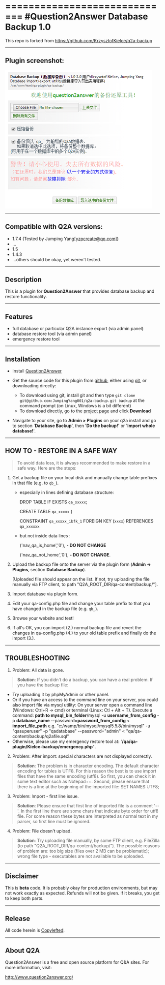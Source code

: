 =============================
#Question2Answer Database Backup 1.0
=============================

This repo is forked from https://github.com/KrzysztofKielce/q2a-backup

-----------------------------
Plugin screenshot:
-----------------------------

![Plugin picture](https://github.com/JumpingYang001/q2a-backup/blob/master/plugin%20screenshot.PNG?raw=true "Plugin Screenshot")

-----------------------------
Compatible with Q2A versions:
-----------------------------
- 1.7.4 (Tested by Jumping Yang[yzpcreate@qq.com])
- ...
- 1.5
- 1.4.3
- ...others should be okay, yet weren't tested.

-----------
Description
-----------
This is a plugin for **Question2Answer** that provides database backup and restore functionality.

--------
Features
--------
- full database or particular Q2A instance export (via admin panel)
- database restore tool (via admin panel)
- emergency restore tool


------------
Installation
------------
- Install [Question2Answer]
- Get the source code for this plugin from [github], either using [git], or downloading directly:

   - To download using git, install git and then type 
     ``git clone git@github.com:JumpingYang001/q2a-backup.git backup``
     at the command prompt (on Linux, Windows is a bit different)
   - To download directly, go to the [project page] and click **Download**

- Navigate to your site, go to **Admin > Plugins** on your q2a install and go to section '**Database Backup**', then '**Do the backup!**' or '**Import whole database!**'.

[Question2Answer]: http://www.question2answer.org/install.php
[git]: http://git-scm.com/
[github]: https://github.com/JumpingYang001/q2a-backup
[project page]: https://github.com/JumpingYang001/q2a-backup

------------------------------
HOW TO - RESTORE IN A SAFE WAY
------------------------------

>  To avoid data loss, it is always recommended to make restore in a safe way. Here are the steps:

1. Get a backup file on your local disk and manually change table prefixes in that file (e.g. to `qb_`).
   - especially in lines defining database structure:

     DROP TABLE IF EXISTS `qa_xxxxx`;

     CREATE TABLE `qa_xxxxx` (

     CONSTRAINT `qa_xxxxx_ibfk_1` FOREIGN KEY (`xxxx`) REFERENCES `qa_xxxxxx`

   - but not inside data lines :

     ('nav_qa_is_home','0'), **- DO NOT CHANGE**

     ('nav_qa_not_home','0'), **- DO NOT CHANGE**.


2. Upload the backup file onto the server via the plugin form (**Admin -> Plugins**, section **Database Backup**).

    [Uploaded file should appear on the list. If not, try uploading the file manually via FTP client, to path "Q2A_ROOT_DIR/qa-content/backup/"].

3. Import database via plugin form.

4. Edit your qa-config.php file and change your table prefix to that you have changed in the backup file (e.g. `qb_`).

5. Browse your website and test!

6. If all's OK, you can import (2.) normal backup file and revert the changes in qa-config.php (4.) to your old table prefix and finally do the import (3.).

---------------
TROUBLESHOOTING
---------------
1. Problem: All data is gone.
>**Solution**: If you didn't do a backup, you can have a real problem. If you have the backup file: 

  + Try uploading it by phpMyAdmin or other panel.
  + Or if you have an access to the command line on your server, you could also import file via mysql utility: 
    On your server open a command line (Windows: Ctrl+R -> cmd) or terminal (Linux: Ctl + Alt + T).
    Execute a command: **path to mysql_bin_folder**/mysql -u **username_from_config** -p **database_name** --password=**password_from_config** < **import_file_path**
    e.g. "c:/wamp/bin/mysql/mysql5.5.8/bin/mysql" -u "qasuperuser" -p "qadatabase" --password="admin" < "qa/qa-content/backup/q2afile.sql"
  + Otherwise, please use my emergency restore tool at: '**/qa/qa-plugin/Kielce-backup/emergency.php**' .

2. Problem: After import: special characters are not displayed correctly.
>**Solution**: The problem is in character encoding. The default character encoding for tables is UTF8. For this reason the best is to use import files that have the same encoding (utf8). So first, you can check it in some text editor such as Notepad++. Second, please ensure that there is a line at the beginning of the imported file: SET NAMES UTF8;

3. Problem: Import - first line issue.
>**Solution**: Please ensure that first line of imported file is a comment '--'. In the first line there are some chars that indicate byte order for utf8 file. For some reason these bytes are interpreted as normal text in my parser, so first line must be ignored.

4. Problem: File doesn't upload.
>**Solution**: Try uploading file manually, by some FTP client, e.g. FileZilla (to path "Q2A_ROOT_DIR/qa-content/backup/"). The possible reasons of problem are: too big size (files over 2 MB can be problematic); wrong file type - executables are not available to be uploaded.

----------
Disclaimer
----------
This is **beta** code.  It is probably okay for production environments, but may not work exactly as expected.  Refunds will not be given.  If it breaks, you get to keep both parts.

-------
Release
-------
All code herein is [Copylefted].

[Copylefted]: http://en.wikipedia.org/wiki/Copyleft

---------
About Q2A
---------
Question2Answer is a free and open source platform for Q&A sites. For more information, visit:

http://www.question2answer.org/
